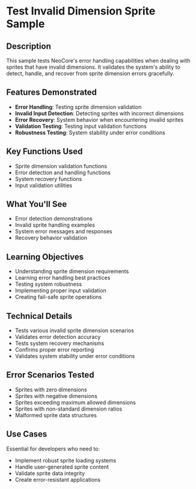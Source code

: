 # Test Invalid Dimension Sprite Sample

## Description

This sample tests NeoCore's error handling capabilities when dealing with sprites that have invalid dimensions. It validates the system's ability to detect, handle, and recover from sprite dimension errors gracefully.

## Features Demonstrated

- **Error Handling**: Testing sprite dimension validation
- **Invalid Input Detection**: Detecting sprites with incorrect dimensions
- **Error Recovery**: System behavior when encountering invalid sprites
- **Validation Testing**: Testing input validation functions
- **Robustness Testing**: System stability under error conditions

## Key Functions Used

- Sprite dimension validation functions
- Error detection and handling functions
- System recovery functions
- Input validation utilities

## What You'll See

- Error detection demonstrations
- Invalid sprite handling examples
- System error messages and responses
- Recovery behavior validation

## Learning Objectives

- Understanding sprite dimension requirements
- Learning error handling best practices
- Testing system robustness
- Implementing proper input validation
- Creating fail-safe sprite operations

## Technical Details

- Tests various invalid sprite dimension scenarios
- Validates error detection accuracy
- Tests system recovery mechanisms
- Confirms proper error reporting
- Validates system stability under error conditions

## Error Scenarios Tested

- Sprites with zero dimensions
- Sprites with negative dimensions
- Sprites exceeding maximum allowed dimensions
- Sprites with non-standard dimension ratios
- Malformed sprite data structures

## Use Cases

Essential for developers who need to:
- Implement robust sprite loading systems
- Handle user-generated sprite content
- Validate sprite data integrity
- Create error-resistant applications
